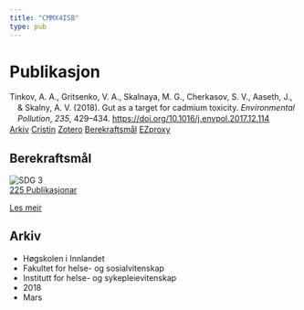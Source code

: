 ```yaml
---
title: "CMMX4ISB"
type: pub
---
```

<h1>Publikasjon</h1>
<article id="csl-bib-container-CMMX4ISB" class="csl-bib-container">
  <div class="csl-bib-body" style="line-height: 1.35; padding-left: 1em; text-indent:-1em;">
  <div class="csl-entry">Tinkov, A. A., Gritsenko, V. A., Skalnaya, M. G., Cherkasov, S. V., Aaseth, J., &amp; Skalny, A. V. (2018). Gut as a target for cadmium toxicity. <i>Environmental Pollution</i>, <i>235</i>, 429&#x2013;434. <a href="https://doi.org/10.1016/j.envpol.2017.12.114">https://doi.org/10.1016/j.envpol.2017.12.114</a></div>
</div>
  <div class="csl-bib-buttons">
    <a href="#taxonomy-article-CMMX4ISB" class="csl-bib-button">Arkiv</a>
    <a href alt="Cristin URL" class="csl-bib-button">Cristin</a>
    <a href alt="Zotero URL" class="csl-bib-button">Zotero</a>
    <a href="#sdg-article-CMMX4ISB" class="csl-bib-button">Berekraftsmål</a>
    <a href="http://ezproxy.inn.no/login?url=https://doi.org/10.1016/j.envpol.2017.12.114" class="csl-bib-button">EZproxy</a>
  </div>
  <div id="csl-bib-meta-container-CMMX4ISB"></div>
</article>
<div id="csl-bib-meta-CMMX4ISB" class="csl-bib-meta">
  <article id="sdg-article-CMMX4ISB" class="sdg-article">
    <h1>Berekraftsmål</h1>
    <div class="sdg-container"><div id="sdg3" class="sdg">
<img src="{{< params subfolder >}}images/sdg/sdg03_no.png" class="image" alt="SDG 3">
<div class="sdg-overlay">
<a href="{{< params subfolder >}}no/archive/?sdg=3#archive" class="sdg-publication-count"><span>225</span> Publikasjonar</a>
<p><a href="https://www.fn.no/om-fn/fns-baerekraftsmaal/god-helse-og-livskvalitet?lang=nno-NO" class="sdg-read-more">Les meir</a></p>
</div>
</div></div>
  </article>
  <article id="taxonomy-article-CMMX4ISB" class="taxonomy-article">
    <h1>Arkiv</h1>
    <ul>
      <li>Høgskolen i Innlandet</li>
      <li>Fakultet for helse- og sosialvitenskap</li>
      <li>Institutt for helse- og sykepleievitenskap</li>
      <li>2018</li>
      <li>Mars</li>
    </ul>
  </article>
</div>
